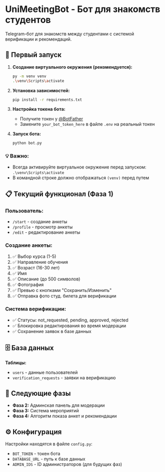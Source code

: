 # UniMeetingBot - Бот для знакомств студентов

Telegram-бот для знакомств между студентами с системой верификации и рекомендаций.

## 🚀 Первый запуск

1. **Создание виртуального окружения (рекомендуется):**
   ```bash
   py -m venv venv
   .\venv\Scripts\activate
   ```

2. **Установка зависимостей:**
   ```bash
   pip install -r requirements.txt
   ```

3. **Настройка токена бота:**
   - Получите токен у [@BotFather](https://t.me/BotFather)
   - Замените `your_bot_token_here` в файле `.env` на реальный токен

4. **Запуск бота:**
   ```bash
   python bot.py
   ```

### 💡 Важно: 
- Всегда активируйте виртуальное окружение перед запуском: `.\venv\Scripts\activate`
- В командной строке должно отображаться `(venv)` перед путем

## 📋 Текущий функционал (Фаза 1)

### Пользователь:
- `/start` - создание анкеты
- `/profile` - просмотр анкеты  
- `/edit` - редактирование анкеты

### Создание анкеты:
1. ✅ Выбор курса (1-5)
2. ✅ Направление обучения
3. ✅ Возраст (16-30 лет)
4. ✅ Имя
5. ✅ Описание (до 500 символов)
6. ✅ Фотография
7. ✅ Превью с кнопками "Сохранить/Изменить"
8. ✅ Отправка фото студ. билета для верификации

### Система верификации:
- ✅ Статусы: not_requested, pending, approved, rejected
- ✅ Блокировка редактирования во время модерации
- ✅ Сохранение заявок в базе данных

## 🗄️ База данных

**Таблицы:**
- `users` - данные пользователей
- `verification_requests` - заявки на верификацию

## 🔄 Следующие фазы

- **Фаза 2:** Админская панель для модерации
- **Фаза 3:** Система мероприятий
- **Фаза 4:** Алгоритм показа анкет и рекомендации

## ⚙️ Конфигурация

Настройки находятся в файле `config.py`:
- `BOT_TOKEN` - токен бота
- `DATABASE_URL` - путь к базе данных
- `ADMIN_IDS` - ID администраторов (для будущих фаз)
